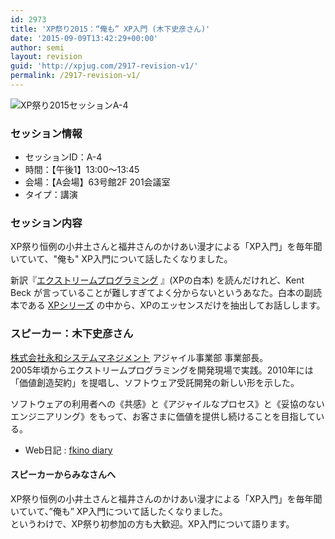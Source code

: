 ```yaml
---
id: 2973
title: 'XP祭り2015：“俺も” XP入門 (木下史彦さん)'
date: '2015-09-09T13:42:29+00:00'
author: semi
layout: revision
guid: 'http://xpjug.com/2917-revision-v1/'
permalink: /2917-revision-v1/
---
```


![XP祭り2015セッションA-4](http://xpjug.com/wp-content/uploads/2015/09/xp2015_session_a4.png)

### セッション情報

- セッションID：A-4
- 時間：【午後1】13:00～13:45
- 会場：【A会場】63号館2F 201会議室
- タイプ：講演

### セッション内容

XP祭り恒例の小井土さんと福井さんのかけあい漫才による「XP入門」を毎年聞いていて、"俺も" XP入門について話したくなりました。

新訳『[エクストリームプログラミング](http://shop.ohmsha.co.jp/shopdetail/000000004303/) 』(XPの白本) を読んだけれど、Kent Beck が言っていることが難しすぎてよく分からないというあなた。白本の副読本である [XPシリーズ](http://objectclub.jp/community/XP-jp/books/) の中から、XPのエッセンスだけを抽出してお話しします。

### スピーカー：木下史彦さん

[株式会社永和システムマネジメント](http://www.esm.co.jp/) アジャイル事業部 事業部長。  
2005年頃からエクストリームプログラミングを開発現場で実践。2010年には「価値創造契約」を提唱し、ソフトウェア受託開発の新しい形を示した。

ソフトウェアの利用者への《共感》と《アジャイルなプロセス》と《妥協のないエンジニアリング》をもって、お客さまに価値を提供し続けることを目指している。

- Web日記 : [fkino diary](http://fkino.net)

#### スピーカーからみなさんへ

XP祭り恒例の小井土さんと福井さんのかけあい漫才による「XP入門」を毎年聞いていて、”俺も” XP入門について話したくなりました。  
というわけで、XP祭り初参加の方も大歓迎。XP入門について語ります。